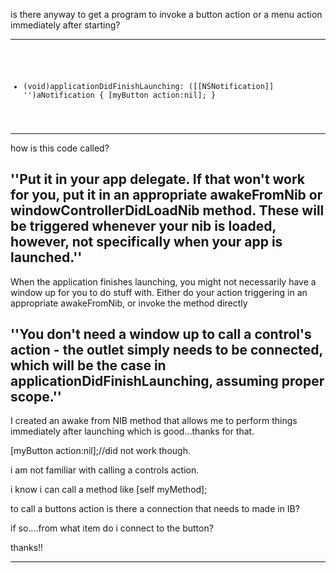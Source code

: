 is there anyway to get a program to invoke a button action or a menu action immediately after starting?

----

<code>

- (void)applicationDidFinishLaunching: ([[NSNotification]] '')aNotification
{
    [myButton action:nil];
}
</code>

----
how is this code called?

''Put it in your app delegate. If that won't work for you, put it in an appropriate awakeFromNib or windowControllerDidLoadNib method. These will be triggered whenever your nib is loaded, however, not specifically when your app is launched.''
----

When the application finishes launching, you might not necessarily have a window up for you to do stuff with.  Either do your action triggering in an appropriate awakeFromNib, or invoke the method directly

''You don't need a window up to call a control's action - the outlet simply needs to be connected, which will be the case in applicationDidFinishLaunching, assuming proper scope.''
----
I created an awake from NIB method that allows me to perform things immediately after launching which is good...thanks for that.

[myButton action:nil];//did not work though.

i am not familiar with calling a controls action.

i know i can call a method like [self myMethod];

to call a buttons action is there a connection that needs to made in IB?

if so....from what item do i connect to the button?

thanks!!

----